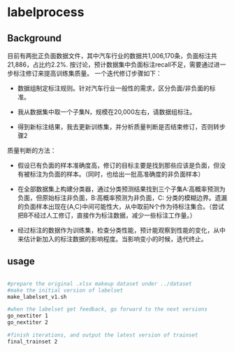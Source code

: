 labelprocess
==============

## Background

目前有两批正负面数据文件，其中汽车行业的数据共1,006,170条，负面标注共21,886，占比约2.2%.
按讨论，预计数据集中负面标注recall不足，需要通过进一步标注修订来提高训练集质量。
一个迭代修订步骤如下：

- 数据组制定标注规则。针对汽车行业一般性的需求，区分负面/非负面的标准。

- 我从数据集中取一个子集N，规模在20,000左右，请数据组标注。

- 得到新标注结果，我去更新训练集，并分析质量判断是否结束修订，否则转步骤2

质量判断的方法：

- 假设已有负面的样本准确度高，修订的目标主要是找到那些应该是负面，但没有被标注为负面的样本。（同时，也给出一批高准确度的非负面样本）

- 在全部数据集上构建分类器，通过分类预测结果找到三个子集A:高概率预测为负面，但原始标注非负面，B:高概率预测为非负面，C: 分类的模糊边界。遗漏的负面样本出现在{A,C}中间可能性大，从中取前N个作为待标注集合。（尝试把B不经过人工修订，直接作为标注数据，减少一些标注工作量。）

- 经过标注的数据作为训练集，检查分类性能，预计能观察到性能的变化，从中来估计新加入的标注数据的影响程度。当影响变小的时候，迭代终止。

## usage

```sh

#prepare the original .xlsx makeup dataset under ../dataset
#make the initial version of labelset
make_labelset_v1.sh

#when the labelset get feedback, go forward to the next versions
go_nextiter 1
go_nextiter 2

#finish iterations, and output the latest version of trainset
final_trainset 2


```

